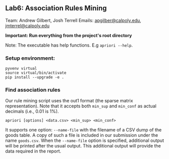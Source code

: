 ## Lab6: Association Rules Mining
Team: Andrew Gilbert, Josh Terrell
Emails: apgilber@calpoly.edu, jmterrel@calpoly.edu


**Important: Run everything from the project's root directory**

Note: The executable has help functions. E.g `apriori --help`.

### Setup environment:
```
pyvenv virtual
source virtual/bin/activate
pip install --upgrade -e .
```

### Find association rules
Our rule mining script uses the out1 format (the sparse matrix representation).
Note that it accepts both `min_sup` and `min_conf` as actual decimals (i.e., 0.01 is 1%).
```
apriori [options] <data.csv> <min_sup> <min_conf>
```

It supports one option: `--name-file` with the filename of a CSV dump of the goods table. A copy of such a file is included in our submission under the name `goods.csv`. When the `--name-file` option is specified, additional output will be printed after the usual output. This additional output will provide the data required in the report.